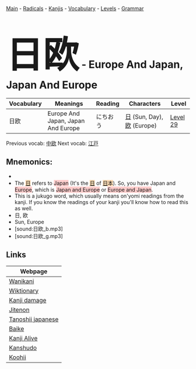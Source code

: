 <style> bigfont {font-size: 100px}</style>
[Main](../README.md) -
[Radicals](../radicals.md) -
[Kanjis](../kanjis.md) -
[Vocabulary](../vocabulary.md) -
[Levels](../levels.md) -
[Grammar](../grammar.md)
# <bigfont> 日欧</bigfont> - Europe And Japan, Japan And Europe 

| Vocabulary | Meanings | Reading | Characters | Level |
| --- | --- | --- | --- | --- |
| 日欧 | Europe And Japan, Japan And Europe | にちおう |  [日](../kanjis/日.md) (Sun, Day), [欧](../kanjis/欧.md) (Europe) | [Level 29](../levels/wk_level29.md) |

Previous vocab: [中欧](中欧.md) Next vocab: [江戸](江戸.md) 

## Mnemonics:

* 
* The <span style="background-color:#fed8b1"> [日](https://jisho.org/search/日)</span> refers to <span style="background-color:#ffcccb"> Japan</span> (It's the <span style="background-color:#fed8b1"> [日](https://jisho.org/search/日)</span> of <span style="background-color:#fed8b1"> [日](https://jisho.org/search/日)本</span>). So, you have Japan and <span style="background-color:#ffcccb"> Europe</span>, which is <span style="background-color:#ffcccb"> Japan and Europe</span> or <span style="background-color:#ffcccb"> Europe and Japan</span>.
* This is a jukugo word, which usually means on'yomi readings from the kanji. If you know the readings of your kanji you'll know how to read this as well.
* 日, 欧
* Sun, Europe
* [sound:日欧_b.mp3]
* [sound:日欧_g.mp3]


## Links 

| Webpage |
| --- |
| [Wanikani          ](https://www.wanikani.com/kanji/日欧) |
| [Wiktionary        ](https://en.wiktionary.org/wiki/日欧) |
| [Kanji damage      ](http://www.kanjidamage.com/kanji/search?utf8=✓&q=日欧) |
| [Jitenon           ](https://jitenon.com/kanji/日欧) |
| [Tanoshii japanese ](https://www.tanoshiijapanese.com/dictionary/kanji.cfm?k=日欧) |
| [Baike             ](https://baike.baidu.com/item/日欧) |
| [Kanji Alive       ](https://app.kanjialive.com/日欧) |
| [Kanshudo          ](https://www.kanshudo.com/searchmn?q=日欧) |
| [Koohii            ](https://kanji.koohii.com/study/kanji/日欧) |
